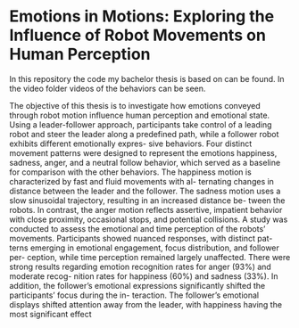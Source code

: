 # Emotions in Motions: Exploring the Influence of Robot Movements on Human Perception
In this repository the code my bachelor thesis is based on can be found. In the video folder videos of the behaviors can be seen.

The objective of this thesis is to investigate how emotions conveyed through robot
motion influence human perception and emotional state. Using a leader-follower
approach, participants take control of a leading robot and steer the leader along
a predefined path, while a follower robot exhibits different emotionally expres-
sive behaviors. Four distinct movement patterns were designed to represent the
emotions happiness, sadness, anger, and a neutral follow behavior, which served
as a baseline for comparison with the other behaviors.
The happiness motion is characterized by fast and fluid movements with al-
ternating changes in distance between the leader and the follower. The sadness
motion uses a slow sinusoidal trajectory, resulting in an increased distance be-
tween the robots. In contrast, the anger motion reflects assertive, impatient
behavior with close proximity, occasional stops, and potential collisions.
A study was conducted to assess the emotional and time perception of the
robots’ movements. Participants showed nuanced responses, with distinct pat-
terns emerging in emotional engagement, focus distribution, and follower per-
ception, while time perception remained largely unaffected. There were strong
results regarding emotion recognition rates for anger (93%) and moderate recog-
nition rates for happiness (60%) and sadness (33%). In addition, the follower’s
emotional expressions significantly shifted the participants’ focus during the in-
teraction. The follower’s emotional displays shifted attention away from the
leader, with happiness having the most significant effect
